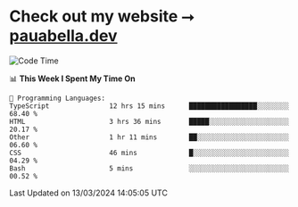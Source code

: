 # Check out my website ⭢ [pauabella.dev](https://pauabella.dev)

<!--START_SECTION:waka-->
![Code Time](http://img.shields.io/badge/Code%20Time-3%2C096%20hrs%2012%20mins-blue)

📊 **This Week I Spent My Time On** 

```text
💬 Programming Languages: 
TypeScript               12 hrs 15 mins      █████████████████░░░░░░░░   68.40 % 
HTML                     3 hrs 36 mins       █████░░░░░░░░░░░░░░░░░░░░   20.17 % 
Other                    1 hr 11 mins        ██░░░░░░░░░░░░░░░░░░░░░░░   06.60 % 
CSS                      46 mins             █░░░░░░░░░░░░░░░░░░░░░░░░   04.29 % 
Bash                     5 mins              ░░░░░░░░░░░░░░░░░░░░░░░░░   00.52 % 
```


 Last Updated on 13/03/2024 14:05:05 UTC
<!--END_SECTION:waka-->
